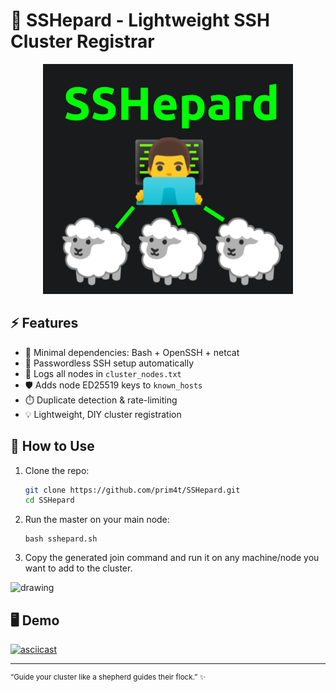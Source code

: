 
# 🐑 SSHepard - Lightweight SSH Cluster Registrar
<p align="center">

<img src="sshepard_logo.png" alt="drawing" width="400" />

</p>

## ⚡ Features

-   🐺 Minimal dependencies: Bash + OpenSSH + netcat
-   🔑 Passwordless SSH setup automatically
-   📄 Logs all nodes in `cluster_nodes.txt`
-   🛡️ Adds node ED25519 keys to `known_hosts`
-   ⏱️ Duplicate detection & rate-limiting
-   💡 Lightweight, DIY cluster registration

## 🔧 How to Use

1. Clone the repo:
   ```bash
   git clone https://github.com/prim4t/SSHepard.git
   cd SSHepard
2. Run the master on your main node:

      ```
      bash sshepard.sh
3. Copy the generated join command and run it on any machine/node you want to add to the cluster.

<img src="sshepard_output.png" alt="drawing" width="400" />

## 🖥 Demo

[![asciicast](https://asciinema.org/a/734071.svg)](https://asciinema.org/a/734071)

---


<sup>
“Guide your cluster like a shepherd guides their flock.” ✨
</sup>
